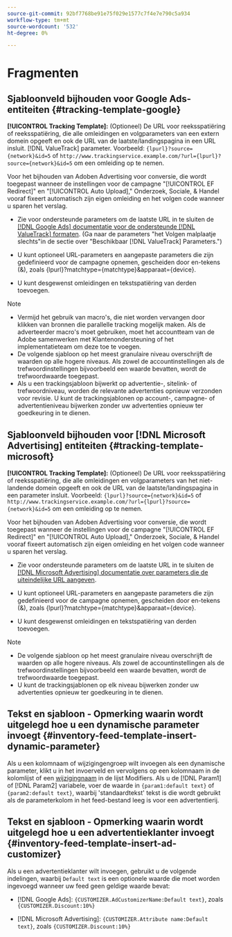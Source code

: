 ```yaml
---
source-git-commit: 92bf7768be91e75f029e1577c7f4e7e790c5a934
workflow-type: tm+mt
source-wordcount: '532'
ht-degree: 0%

---
```

# Fragmenten

## Sjabloonveld bijhouden voor Google Ads-entiteiten {#tracking-template-google}

<!-- Duplicated from include file because one file has multiple occurrences, which ExL doesn't support. -->

**[!UICONTROL Tracking Template]:** (Optioneel) De URL voor reeksspatiëring of reeksspatiëring, die alle omleidingen en volgparameters van een extern domein opgeeft en ook de URL van de laatste/landingspagina in een URL insluit. [!DNL ValueTrack] parameter. Voorbeeld: `{lpurl}?source={network}&id=5` of `http://www.trackingservice.example.com/?url={lpurl}?source={network}&id=5` om een omleiding op te nemen.

Voor het bijhouden van Adoben Advertising voor conversie, die wordt toegepast wanneer de instellingen voor de campagne &quot;[!UICONTROL EF Redirect]&quot; en &quot;[!UICONTROL Auto Upload],&quot; Onderzoek, Sociale, &amp; Handel vooraf fixeert automatisch zijn eigen omleiding en het volgen code wanneer u sparen het verslag.

* Zie voor ondersteunde parameters om de laatste URL in te sluiten de [[!DNL Google Ads] documentatie voor de ondersteunde [!DNL ValueTrack] formaten](https://support.google.com/google-ads/answer/6305348). (Ga naar de parameters &quot;het Volgen malplaatje slechts&quot;in de sectie over &quot;Beschikbaar [!DNL ValueTrack] Parameters.&quot;)

* U kunt optioneel URL-parameters en aangepaste parameters die zijn gedefinieerd voor de campagne opnemen, gescheiden door en-tekens (&amp;), zoals {lpurl}?matchtype={matchtype}&amp;apparaat={device}.

* U kunt desgewenst omleidingen en tekstspatiëring van derden toevoegen.

>[!NOTE]
>
>* Vermijd het gebruik van macro&#39;s, die niet worden vervangen door klikken van bronnen die parallelle tracking mogelijk maken. Als de adverteerder macro&#39;s moet gebruiken, moet het accountteam van de Adobe samenwerken met Klantenondersteuning of het implementatieteam om deze toe te voegen.
>* De volgende sjabloon op het meest granulaire niveau overschrijft de waarden op alle hogere niveaus. Als zowel de accountinstellingen als de trefwoordinstellingen bijvoorbeeld een waarde bevatten, wordt de trefwoordwaarde toegepast.
>* Als u een trackingsjabloon bijwerkt op advertentie-, sitelink- of trefwoordniveau, worden de relevante advertenties opnieuw verzonden voor revisie. U kunt de trackingsjablonen op account-, campagne- of advertentieniveau bijwerken zonder uw advertenties opnieuw ter goedkeuring in te dienen.

## Sjabloonveld bijhouden voor [!DNL Microsoft Advertising] entiteiten {#tracking-template-microsoft}

<!-- Search CRUD and bulk edit of Microsoft entity settings -->

**[!UICONTROL Tracking Template]:** (Optioneel) De URL voor reeksspatiëring of reeksspatiëring, die alle omleidingen en volgparameters van het niet-landende domein opgeeft en ook de URL van de laatste/landingspagina in een parameter insluit. Voorbeeld: `{lpurl}?source={network}&id=5` of `http://www.trackingservice.example.com/?url={lpurl}?source={network}&id=5` om een omleiding op te nemen.

Voor het bijhouden van Adoben Advertising voor conversie, die wordt toegepast wanneer de instellingen voor de campagne &quot;[!UICONTROL EF Redirect]&quot; en &quot;[!UICONTROL Auto Upload],&quot; Onderzoek, Sociale, &amp; Handel vooraf fixeert automatisch zijn eigen omleiding en het volgen code wanneer u sparen het verslag.

* Zie voor ondersteunde parameters om de laatste URL in te sluiten de [[!DNL Microsoft Advertising] documentatie over parameters die de uiteindelijke URL aangeven](https://help.ads.microsoft.com/#apex/3/en/56799).

* U kunt optioneel URL-parameters en aangepaste parameters die zijn gedefinieerd voor de campagne opnemen, gescheiden door en-tekens (&amp;), zoals {lpurl}?matchtype={matchtype}&amp;apparaat={device}.

* U kunt desgewenst omleidingen en tekstspatiëring van derden toevoegen.

<!-- Some entities may need additional/different notes. Try to keep this applicable to all MS entities. -->

>[!NOTE]
>
>* De volgende sjabloon op het meest granulaire niveau overschrijft de waarden op alle hogere niveaus. Als zowel de accountinstellingen als de trefwoordinstellingen bijvoorbeeld een waarde bevatten, wordt de trefwoordwaarde toegepast.
>* U kunt de trackingsjablonen op elk niveau bijwerken zonder uw advertenties opnieuw ter goedkeuring in te dienen.

## Tekst en sjabloon - Opmerking waarin wordt uitgelegd hoe u een dynamische parameter invoegt {#inventory-feed-template-insert-dynamic-parameter}

Als u een kolomnaam of wijzigingengroep wilt invoegen als een dynamische parameter, klikt u in het invoerveld en vervolgens op een kolomnaam in de kolomlijst of een [wijzigingnaam](/help/search-social-commerce/campaign-management/inventory-feeds/modifiers-manage.md) in de lijst Modifiers. Als u de [!DNL Param1] of [!DNL Param2] variabele, voer de waarde in `{param1:default text}` of `{param2:default text}`, waarbij &#39;standaardtekst&#39; tekst is die wordt gebruikt als de parameterkolom in het feed-bestand leeg is voor een advertentierij.

## Tekst en sjabloon - Opmerking waarin wordt uitgelegd hoe u een advertentieklanter invoegt {#inventory-feed-template-insert-ad-customizer}

Als u een advertentieklanter wilt invoegen, gebruikt u de volgende indelingen, waarbij `Default text` is een optionele waarde die moet worden ingevoegd wanneer uw feed geen geldige waarde bevat:

* [!DNL Google Ads]: `{CUSTOMIZER.AdCustomizerName:Default text}`, zoals `{CUSTOMIZER.Discount:10%}`

* [!DNL Microsoft Advertising]: `{CUSTOMIZER.Attribute name:Default text}`, zoals `{CUSTOMIZER.Discount:10%}`
